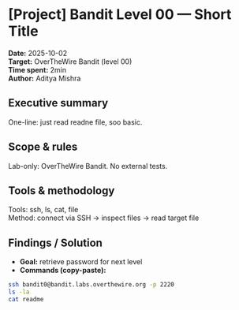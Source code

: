# [Project] Bandit Level 00 — Short Title
**Date:** 2025-10-02  
**Target:** OverTheWire Bandit (level 00)  
**Time spent:** 2min  
**Author:** Aditya Mishra

## Executive summary
One-line: just read readne file, soo basic.

## Scope & rules
Lab-only: OverTheWire Bandit. No external tests.

## Tools & methodology
Tools: ssh, ls, cat, file  
Method: connect via SSH → inspect files → read target file

## Findings / Solution
- **Goal:** retrieve password for next level  
- **Commands (copy-paste):**
```bash
ssh bandit0@bandit.labs.overthewire.org -p 2220
ls -la
cat readme
